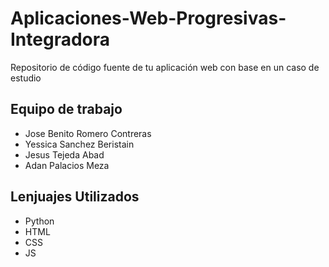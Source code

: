 # Aplicaciones-Web-Progresivas-Integradora
Repositorio de código fuente de tu aplicación web con base en un caso de estudio

## Equipo de trabajo
- Jose Benito Romero Contreras
- Yessica Sanchez Beristain
- Jesus Tejeda Abad
- Adan Palacios Meza

## Lenjuajes Utilizados
- Python
- HTML
- CSS
- JS
